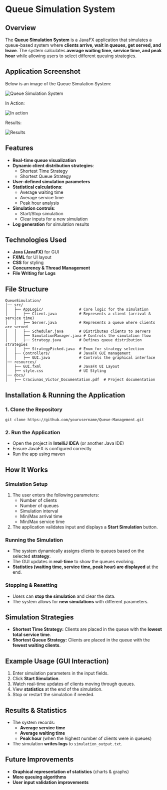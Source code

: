 # Queue Simulation System

## Overview
The **Queue Simulation System** is a JavaFX application that simulates a queue-based system where **clients arrive, wait in queues, get served, and leave**. The system calculates **average waiting time, service time, and peak hour** while allowing users to select different queuing strategies.

## Application Screenshot
Below is an image of the Queue Simulation System:

![Queue Simulation System](images/app.png)

In Action: 

![In action](images/app_in_action.png)

Results:

![Results](images/results.png)

## Features
- **Real-time queue visualization**
- **Dynamic client distribution strategies**:
  - Shortest Time Strategy
  - Shortest Queue Strategy
- **User-defined simulation parameters**
- **Statistical calculations**:
  - Average waiting time
  - Average service time
  - Peak hour analysis
- **Simulation controls**:
  - Start/Stop simulation
  - Clear inputs for a new simulation
- **Log generation** for simulation results

## Technologies Used
- **Java (JavaFX)** for GUI
- **FXML** for UI layout
- **CSS** for styling
- **Concurrency & Thread Management**
- **File Writing for Logs**

## File Structure
```
QueueSimulation/
│── src/
│   ├── AppLogic/                # Core logic for the simulation
│   │   ├── Client.java          # Represents a client (arrival & service time)
│   │   ├── Server.java          # Represents a queue where clients are served
│   │   ├── Scheduler.java       # Distributes clients to servers
│   │   ├── SimulationManager.java # Controls the simulation flow
│   │   ├── Strategy.java        # Defines queue distribution strategies
│   │   ├── StrategyPicked.java  # Enum for strategy selection
│   ├── Controllers/             # JavaFX GUI management
│   │   ├── GUI.java             # Controls the graphical interface
│── resources/
│   ├── GUI.fxml                 # JavaFX UI Layout
│   ├── style.css                # UI Styling
│── docs/
│   ├── Craciunas_Victor_Documentation.pdf  # Project documentation
```

## Installation & Running the Application
### 1. Clone the Repository
```
git clone https://github.com/yourusername/Queue-Management.git
```

### 2. Run the Application
- Open the project in **IntelliJ IDEA** (or another Java IDE)
- Ensure JavaFX is configured correctly
- Run the app using maven

## How It Works
### **Simulation Setup**
1. The user enters the following parameters:
   - Number of clients
   - Number of queues
   - Simulation interval
   - Min/Max arrival time
   - Min/Max service time
2. The application validates input and displays a **Start Simulation** button.

### **Running the Simulation**
- The system dynamically assigns clients to queues based on the selected **strategy**.
- The GUI updates in **real-time** to show the queues evolving.
- **Statistics (waiting time, service time, peak hour) are displayed** at the end.

### **Stopping & Resetting**
- Users can **stop the simulation** and clear the data.
- The system allows for **new simulations** with different parameters.

## Simulation Strategies
- **Shortest Time Strategy:** Clients are placed in the queue with the **lowest total service time**.
- **Shortest Queue Strategy:** Clients are placed in the queue with the **fewest waiting clients**.

## Example Usage (GUI Interaction)
1. Enter simulation parameters in the input fields.
2. Click **Start Simulation**.
3. Watch real-time updates of clients moving through queues.
4. View **statistics** at the end of the simulation.
5. Stop or restart the simulation if needed.

## Results & Statistics
- The system records:
  - **Average service time**
  - **Average waiting time**
  - **Peak hour** (when the highest number of clients were in queues)
- The simulation **writes logs** to `simulation_output.txt`.

## Future Improvements
- **Graphical representation of statistics** (charts & graphs)
- **More queuing algorithms**
- **User input validation improvements**




